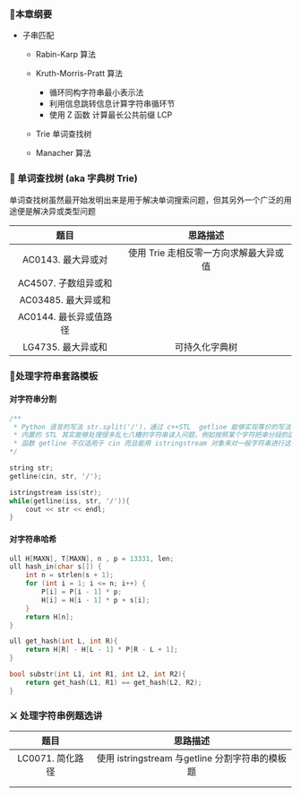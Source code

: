 ### 🌹本章纲要

- 子串匹配 
  - Rabin-Karp 算法
  - Kruth-Morris-Pratt 算法
    - 循环同构字符串最小表示法
    - 利用信息跳转信息计算字符串循环节
    - 使用 Z 函数 计算最长公共前缀 LCP
  - Trie 单词查找树

  - Manacher 算法





### 🌴 单词查找树 (aka 字典树 Trie)

单词查找树虽然最开始发明出来是用于解决单词搜索问题，但其另外一个广泛的用途便是解决异或类型问题

|          题目          |                思路描述                |
| :--------------------: | :------------------------------------: |
|   AC0143. 最大异或对   | 使用 Trie 走相反零一方向求解最大异或值 |
|  AC4507. 子数组异或和  |                                        |
|  AC03485. 最大异或和   |                                        |
| AC0144. 最长异或值路径 |                                        |
|   LG4735. 最大异或和   |             可持久化字典树             |





### 🦉处理字符串套路模板

#### 对字符串分割

```c++
/** 
 * Python 语言的写法 str.split('/')，通过 c++STL  getline 能够实现等价的写法，
 * 内置的 STL 其实能够处理很多乱七八糟的字符串读入问题，例如按照某个字符把串分段的函数，
 * 函数 getline 不仅适用于 cin 而且能用 istringstream 对象来对一般字符串进行这种分割操作！
*/

string str;
getline(cin, str, '/');

istringstream iss(str);
while(getline(iss, str, '/')){
  	cout << str << endl;
}
```





#### 对字符串哈希

```c++
ull H[MAXN], T[MAXN], n , p = 13331, len;
ull hash_in(char s[]) {
    int n = strlen(s + 1);
    for (int i = 1; i <= n; i++) {
      	P[i] = P[i - 1] * p;
        H[i] = H[i - 1] * p + s[i];
    }
    return H[n];
}

ull get_hash(int L, int R){
  	return H[R] - H[L - 1] * P[R - L + 1];
}

bool substr(int L1, int R1, int L2, int R2){
  	return get_hash(L1, R1) == get_hash(L2, R2);
}
```



### ⚔️ 处理字符串例题选讲

|       题目       |                    思路描述                     |
| :--------------: | :---------------------------------------------: |
| LC0071. 简化路径 | 使用 istringstream 与getline 分割字符串的模板题 |
|                  |                                                 |
|                  |                                                 |